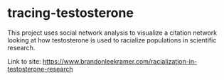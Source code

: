 # tracing-testosterone
This project uses social network analysis to visualize a citation network looking at how testosterone is used to racialize populations in scientific research. 

Link to site: https://www.brandonleekramer.com/racialization-in-testosterone-research

